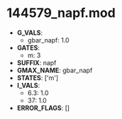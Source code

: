 # 144579_napf.mod

- **G_VALS**:
  - gbar_napf: 1.0
- **GATES**:
  - m: 3
- **SUFFIX**: napf
- **GMAX_NAME**: gbar_napf
- **STATES**: ['m']
- **I_VALS**:
  - 6.3: 1.0
  - 37: 1.0
- **ERROR_FLAGS**: []
